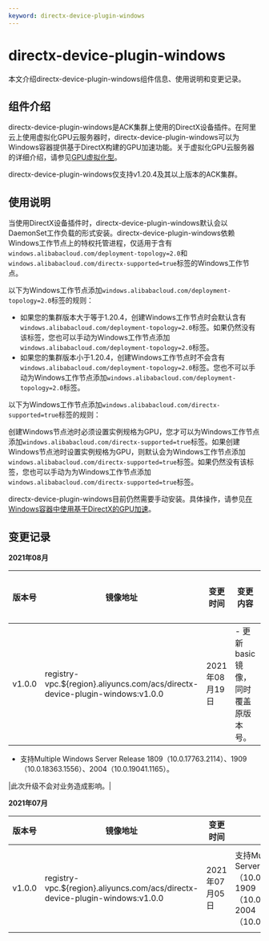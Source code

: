 ```yaml
---
keyword: directx-device-plugin-windows
---
```


# directx-device-plugin-windows

本文介绍directx-device-plugin-windows组件信息、使用说明和变更记录。

## 组件介绍

directx-device-plugin-windows是ACK集群上使用的DirectX设备插件。在阿里云上使用虚拟化GPU云服务器时，directx-device-plugin-windows可以为Windows容器提供基于DirectX构建的GPU加速功能。关于虚拟化GPU云服务器的详细介绍，请参见[GPU虚拟化型]()。

directx-device-plugin-windows仅支持v1.20.4及其以上版本的ACK集群。

## 使用说明

当使用DirectX设备插件时，directx-device-plugin-windows默认会以DaemonSet工作负载的形式安装。directx-device-plugin-windows依赖Windows工作节点上的特权托管进程，仅适用于含有`windows.alibabacloud.com/deployment-topology=2.0`和`windows.alibabacloud.com/directx-supported=true`标签的Windows工作节点。

以下为Windows工作节点添加`windows.alibabacloud.com/deployment-topology=2.0`标签的规则：

-   如果您的集群版本大于等于1.20.4，创建Windows工作节点时会默认含有`windows.alibabacloud.com/deployment-topology=2.0`标签。如果仍然没有该标签，您也可以手动为Windows工作节点添加`windows.alibabacloud.com/deployment-topology=2.0`标签。
-   如果您的集群版本小于1.20.4，创建Windows工作节点时不会含有`windows.alibabacloud.com/deployment-topology=2.0`标签。您也不可以手动为Windows工作节点添加`windows.alibabacloud.com/deployment-topology=2.0`标签。

以下为Windows工作节点添加`windows.alibabacloud.com/directx-supported=true`标签的规则：

创建Windows节点池时必须设置实例规格为GPU，您才可以为Windows工作节点添加`windows.alibabacloud.com/directx-supported=true`标签。如果创建Windows节点池时设置实例规格为GPU，则默认会为Windows工作节点添加`windows.alibabacloud.com/directx-supported=true`标签。如果仍然没有该标签，您也可以手动为为Windows工作节点添加`windows.alibabacloud.com/directx-supported=true`标签。

directx-device-plugin-windows目前仍然需要手动安装。具体操作，请参见[在Windows容器中使用基于DirectX的GPU加速](/intl.zh-CN/Kubernetes集群用户指南/Windows容器/在Windows容器中使用基于DirectX的GPU加速.md)。

## 变更记录

**2021年08月**

|版本号|镜像地址|变更时间|变更内容|变更影响|
|---|----|----|----|----|
|v1.0.0|registry-vpc.$\{region\}.aliyuncs.com/acs/directx-device-plugin-windows:v1.0.0|2021年08月19日|-   更新basic镜像，同时覆盖原版本号。
-   支持Multiple Windows Server Release 1809（10.0.17763.2114）、1909（10.0.18363.1556）、2004（10.0.19041.1165）。

|此次升级不会对业务造成影响。|

**2021年07月**

|版本号|镜像地址|变更时间|变更内容|变更影响|
|---|----|----|----|----|
|v1.0.0|registry-vpc.$\{region\}.aliyuncs.com/acs/directx-device-plugin-windows:v1.0.0|2021年07月05日|支持Multiple Windows Server Release 1809（10.0.17763.1999）、1909（10.0.18363.1556）、2004（10.0.19041.1052）。|此次升级不会对业务造成影响。|

